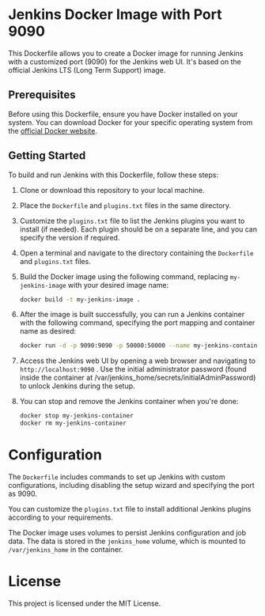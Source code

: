 # Jenkins Docker Image with Port 9090

This Dockerfile allows you to create a Docker image for running Jenkins with a customized port (9090) for the Jenkins web UI. It's based on the official Jenkins LTS (Long Term Support) image.

## Prerequisites

Before using this Dockerfile, ensure you have Docker installed on your system. You can download Docker for your specific operating system from the [official Docker website](https://www.docker.com/get-started).

## Getting Started

To build and run Jenkins with this Dockerfile, follow these steps:

1. Clone or download this repository to your local machine.

2. Place the `Dockerfile` and `plugins.txt` files in the same directory.

3. Customize the `plugins.txt` file to list the Jenkins plugins you want to install (if needed). Each plugin should be on a separate line, and you can specify the version if required.

4. Open a terminal and navigate to the directory containing the `Dockerfile` and `plugins.txt` files.

5. Build the Docker image using the following command, replacing `my-jenkins-image` with your desired image name:

   ```bash
   docker build -t my-jenkins-image .

6. After the image is built successfully, you can run a Jenkins container with the following command, specifying the port mapping and container name as desired:
    ```bash
	docker run -d -p 9090:9090 -p 50000:50000 --name my-jenkins-container -v jenkins_home:/var/jenkins_home my-jenkins-image

7. Access the Jenkins web UI by opening a web browser and navigating to `http://localhost:9090` . Use the initial administrator password (found inside the container at /var/jenkins_home/secrets/initialAdminPassword) to unlock Jenkins during the setup.

8. You can stop and remove the Jenkins container when you're done:

     ```bash
	docker stop my-jenkins-container
	docker rm my-jenkins-container

# Configuration

The `Dockerfile` includes commands to set up Jenkins with custom configurations, including disabling the setup wizard and specifying the port as 9090.

You can customize the `plugins.txt` file to install additional Jenkins plugins according to your requirements.

The Docker image uses volumes to persist Jenkins configuration and job data. The data is stored in the `jenkins_home` volume, which is mounted to `/var/jenkins_home` in the container.

# License

This project is licensed under the MIT License. 	
